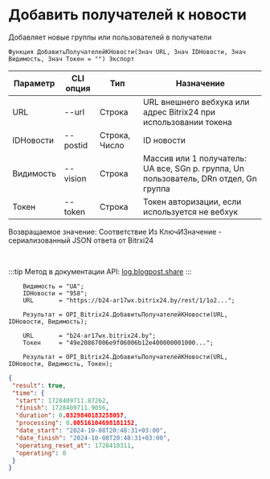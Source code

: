﻿---
sidebar_position: 7
---

# Добавить получателей к новости
 Добавляет новые группы или пользователей в получатели



`Функция ДобавитьПолучателейКНовости(Знач URL, Знач IDНовости, Знач Видимость, Знач Токен = "") Экспорт`

  | Параметр | CLI опция | Тип | Назначение |
  |-|-|-|-|
  | URL | --url | Строка | URL внешнего вебхука или адрес Bitrix24 при использовании токена |
  | IDНовости | --postid | Строка, Число | ID новости |
  | Видимость | --vision | Строка | Массив или 1 получатель: UA все, SGn р. группа, Un пользователь, DRn отдел, Gn группа |
  | Токен | --token | Строка | Токен авторизации, если используется не вебхук |

  
  Возвращаемое значение:   Соответствие Из КлючИЗначение - сериализованный JSON ответа от Bitrxi24

<br/>

:::tip
Метод в документации API: [log.blogpost.share](https://dev.1c-bitrix.ru/rest_help/log/log_blogpost_share.php)
:::
<br/>


```bsl title="Пример кода"
    Видимость = "UA";
    IDНовости = "958";
    URL       = "https://b24-ar17wx.bitrix24.by/rest/1/1o2...";

    Результат = OPI_Bitrix24.ДобавитьПолучателейКНовости(URL, IDНовости, Видимость);

    URL       = "b24-ar17wx.bitrix24.by";
    Токен     = "49e20867006e9f06006b12e400000001000...";

    Результат = OPI_Bitrix24.ДобавитьПолучателейКНовости(URL, IDНовости, Видимость, Токен);
```
    



```json title="Результат"
{
 "result": true,
 "time": {
  "start": 1728409711.87262,
  "finish": 1728409711.9056,
  "duration": 0.0329840183258057,
  "processing": 0.00516104698181152,
  "date_start": "2024-10-08T20:48:31+03:00",
  "date_finish": "2024-10-08T20:48:31+03:00",
  "operating_reset_at": 1728410311,
  "operating": 0
 }
}
```
